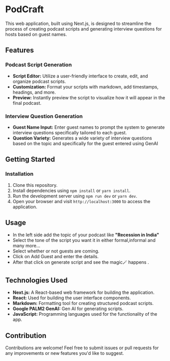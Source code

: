 # PodCraft

This web application, built using Next.js, is designed to streamline the process of creating podcast scripts and generating interview questions for hosts based on guest names.

## Features

### Podcast Script Generation
- **Script Editor:** Utilize a user-friendly interface to create, edit, and organize podcast scripts.
- **Customization:** Format your scripts with markdown, add timestamps, headings, and more.
- **Preview:** Instantly preview the script to visualize how it will appear in the final podcast.

### Interview Question Generation
- **Guest Name Input:** Enter guest names to prompt the system to generate interview questions specifically tailored to each guest.
- **Question Variety:** Generates a wide variety of interview questions based on the topic and specifically for the guest entered using GenAI

## Getting Started

### Installation

1. Clone this repository.
2. Install dependencies using `npm install` or `yarn install`.
3. Run the development server using `npm run dev` or `yarn dev`.
4. Open your browser and visit `http://localhost:3000` to access the application.

## Usage  

   - In the left side add the topic of your podcast like **"Recession in India"**
   - Select the tone of the script you want it in either formal,informal and many more...
   - Select whether or not guests are coming.
   - Click on Add Guest and enter the details.
   - After that click on generate script and see the magic🪄 happens .

## Technologies Used

- **Next.js:** A React-based web framework for building the application.
- **React:** Used for building the user interface components.
- **Markdown:** Formatting tool for creating structured podcast scripts.
- **Google PALM2 GenAI:** Gen AI for generating scripts.  
- **JavaScript:** Programming languages used for the functionality of the app.

## Contribution

Contributions are welcome! Feel free to submit issues or pull requests for any improvements or new features you'd like to suggest.

